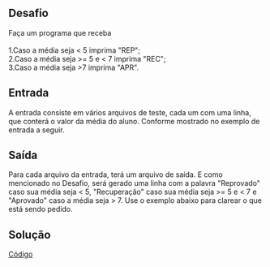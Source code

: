 ## Desafio
Faça um programa que receba<br><br>
1.Caso a média seja < 5 imprima "REP";<br>
2.Caso a média seja >= 5 e < 7 imprima "REC";<br>
3.Caso a média seja >7 imprima "APR".

## Entrada
A entrada consiste em vários arquivos de teste, cada um com uma linha, que conterá o valor da média do aluno. Conforme mostrado no exemplo de entrada a seguir.

## Saída
Para cada arquivo da entrada, terá um arquivo de saída. E como mencionado no Desafio, será gerado uma linha com a palavra "Reprovado" caso sua média seja < 5, "Recuperação" caso sua média seja >= 5 e < 7 e "Aprovado" caso a média seja > 7. Use o exemplo abaixo para clarear o que está sendo pedido.
## Solução
<a href="https://github.com/wbhard/Kotlin-Experience/blob/main/Kotlin/1.Suas%20Primeiras%20Condi%C3%A7oes%20em%20Kotlin/solucao.kt">Código</a>
